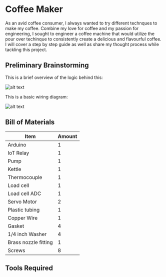 # Coffee Maker

As an avid coffee consumer, I always wanted to try different technques to make my coffee. Combine my love for coffee and my passion for engineering, I sought to engineer a coffee machine that would utilize the pour over techinque to consistently create a delicious and flavourful coffee. I will cover a step by step guide as well as share my thought process while tackling this project.

## Preliminary Brainstorming

This is a brief overview of the logic behind this:

![alt text](https://github.com/vua6/Coffee-Maker/blob/main/images/Logic.png?raw=true) 

This is a basic wiring diagram:

![alt text](https://github.com/vua6/Coffee-Maker/blob/main/images/Wiring.png?raw=true)

## Bill of Materials

| Item | Amount | 
| -----|--------|
|Arduino|1|
|IoT Relay|1|
|Pump|1|
|Kettle|1|
|Thermocouple|1|
|Load cell|1|
|Load cell ADC|1|
|Servo Motor|2|
|Plastic tubing|1|
|Copper Wire|1|
|Gasket|4|
|1/4 inch Washer|4|
|Brass nozzle fitting|1|
|Screws|8|




## Tools Required

